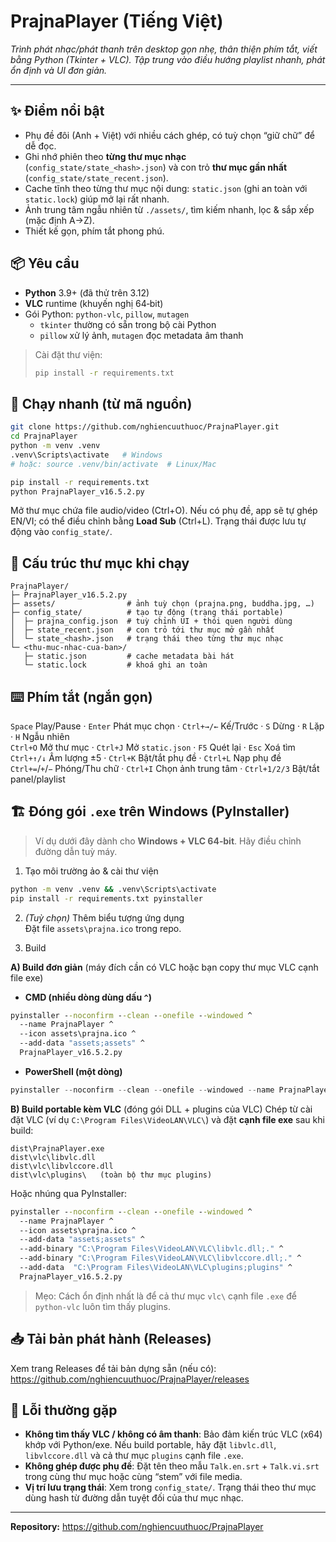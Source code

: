 # PrajnaPlayer (Tiếng Việt)

*Trình phát nhạc/phát thanh trên desktop gọn nhẹ, thân thiện phím tắt, viết bằng Python (Tkinter + VLC). Tập trung vào điều hướng playlist nhanh, phát ổn định và UI đơn giản.*

---

## ✨ Điểm nổi bật
- Phụ đề đôi (Anh + Việt) với nhiều cách ghép, có tuỳ chọn “giữ chữ” để dễ đọc.
- Ghi nhớ phiên theo **từng thư mục nhạc** (`config_state/state_<hash>.json`) và con trỏ **thư mục gần nhất** (`config_state/state_recent.json`).
- Cache tĩnh theo từng thư mục nội dung: `static.json` (ghi an toàn với `static.lock`) giúp mở lại rất nhanh.
- Ảnh trung tâm ngẫu nhiên từ `./assets/`, tìm kiếm nhanh, lọc & sắp xếp (mặc định A→Z).
- Thiết kế gọn, phím tắt phong phú.

## 📦 Yêu cầu
- **Python** 3.9+ (đã thử trên 3.12)
- **VLC** runtime (khuyến nghị 64‑bit)
- Gói Python: `python-vlc`, `pillow`, `mutagen`
  - `tkinter` thường có sẵn trong bộ cài Python
  - `pillow` xử lý ảnh, `mutagen` đọc metadata âm thanh

> Cài đặt thư viện:
> ```bash
> pip install -r requirements.txt
> ```

## 🚀 Chạy nhanh (từ mã nguồn)
```bash
git clone https://github.com/nghiencuuthuoc/PrajnaPlayer.git
cd PrajnaPlayer
python -m venv .venv
.venv\Scripts\activate   # Windows
# hoặc: source .venv/bin/activate  # Linux/Mac

pip install -r requirements.txt
python PrajnaPlayer_v16.5.2.py
```
Mở thư mục chứa file audio/video (Ctrl+O). Nếu có phụ đề, app sẽ tự ghép EN/VI; có thể điều chỉnh bằng **Load Sub** (Ctrl+L). Trạng thái được lưu tự động vào `config_state/`.

## 🧭 Cấu trúc thư mục khi chạy
```
PrajnaPlayer/
├─ PrajnaPlayer_v16.5.2.py
├─ assets/                # ảnh tuỳ chọn (prajna.png, buddha.jpg, …)
├─ config_state/          # tạo tự động (trạng thái portable)
│  ├─ prajna_config.json  # tuỳ chỉnh UI + thói quen người dùng
│  ├─ state_recent.json   # con trỏ tới thư mục mở gần nhất
│  └─ state_<hash>.json   # trạng thái theo từng thư mục nhạc
└─ <thu-muc-nhac-cua-ban>/
   ├─ static.json         # cache metadata bài hát
   └─ static.lock         # khoá ghi an toàn
```

## ⌨️ Phím tắt (ngắn gọn)
`Space` Play/Pause · `Enter` Phát mục chọn · `Ctrl+→/←` Kế/Trước · `S` Dừng · `R` Lặp · `H` Ngẫu nhiên  
`Ctrl+O` Mở thư mục · `Ctrl+J` Mở `static.json` · `F5` Quét lại · `Esc` Xoá tìm  
`Ctrl+↑/↓` Âm lượng ±5 · `Ctrl+K` Bật/tắt phụ đề · `Ctrl+L` Nạp phụ đề  
`Ctrl+=`/`+`/`−` Phóng/Thu chữ · `Ctrl+I` Chọn ảnh trung tâm · `Ctrl+1/2/3` Bật/tắt panel/playlist

## 🏗️ Đóng gói `.exe` trên Windows (PyInstaller)

> Ví dụ dưới đây dành cho **Windows + VLC 64‑bit**. Hãy điều chỉnh đường dẫn tuỳ máy.

1) Tạo môi trường ảo & cài thư viện
```bash
python -m venv .venv && .venv\Scripts\activate
pip install -r requirements.txt pyinstaller
```

2) *(Tuỳ chọn)* Thêm biểu tượng ứng dụng  
Đặt file `assets\prajna.ico` trong repo.

3) Build

**A) Build đơn giản** (máy đích cần có VLC hoặc bạn copy thư mục VLC cạnh file exe)
- **CMD (nhiều dòng dùng dấu `^`)**
```bat
pyinstaller --noconfirm --clean --onefile --windowed ^
  --name PrajnaPlayer ^
  --icon assets\prajna.ico ^
  --add-data "assets;assets" ^
  PrajnaPlayer_v16.5.2.py
```
- **PowerShell (một dòng)**
```powershell
pyinstaller --noconfirm --clean --onefile --windowed --name PrajnaPlayer --icon assets\prajna.ico --add-data "assets;assets" PrajnaPlayer_v16.5.2.py
```

**B) Build portable kèm VLC** (đóng gói DLL + plugins của VLC)
Chép từ cài đặt VLC (ví dụ `C:\Program Files\VideoLAN\VLC\`) và đặt **cạnh file exe** sau khi build:
```
dist\PrajnaPlayer.exe
dist\vlc\libvlc.dll
dist\vlc\libvlccore.dll
dist\vlc\plugins\   (toàn bộ thư mục plugins)
```
Hoặc nhúng qua PyInstaller:
```bat
pyinstaller --noconfirm --clean --onefile --windowed ^
  --name PrajnaPlayer ^
  --icon assets\prajna.ico ^
  --add-data "assets;assets" ^
  --add-binary "C:\Program Files\VideoLAN\VLC\libvlc.dll;." ^
  --add-binary "C:\Program Files\VideoLAN\VLC\libvlccore.dll;." ^
  --add-data  "C:\Program Files\VideoLAN\VLC\plugins;plugins" ^
  PrajnaPlayer_v16.5.2.py
```

> Mẹo: Cách ổn định nhất là để cả thư mục `vlc\` cạnh file `.exe` để `python-vlc` luôn tìm thấy plugins.

## 📥 Tải bản phát hành (Releases)
Xem trang Releases để tải bản dựng sẵn (nếu có):  
https://github.com/nghiencuuthuoc/PrajnaPlayer/releases

## 🔧 Lỗi thường gặp
- **Không tìm thấy VLC / không có âm thanh**: Bảo đảm kiến trúc VLC (x64) khớp với Python/exe. Nếu build portable, hãy đặt `libvlc.dll`, `libvlccore.dll` và cả thư mục `plugins` cạnh file `.exe`.
- **Không ghép được phụ đề**: Đặt tên theo mẫu `Talk.en.srt` + `Talk.vi.srt` trong cùng thư mục hoặc cùng “stem” với file media.
- **Vị trí lưu trạng thái**: Xem trong `config_state/`. Trạng thái theo thư mục dùng hash từ đường dẫn tuyệt đối của thư mục nhạc.

---

**Repository:** https://github.com/nghiencuuthuoc/PrajnaPlayer